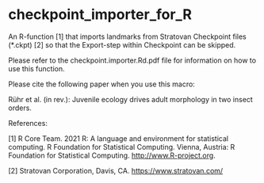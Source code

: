 # checkpoint_importer_for_R
An R-function [1] that imports landmarks from Stratovan Checkpoint files (*.ckpt) [2] so that the Export-step within Checkpoint can be skipped.

Please refer to the checkpoint.importer.Rd.pdf file for information on how to use this function.

Please cite the following paper when you use this macro:

Rühr et al. (in rev.): Juvenile ecology drives adult morphology in two insect orders.

References:

[1] R Core Team. 2021 R: A language and environment for statistical computing. R Foundation for Statistical Computing. Vienna, Austria: R Foundation for Statistical Computing. http://www.R-project.org.

[2] Stratovan Corporation, Davis, CA. https://www.stratovan.com/
